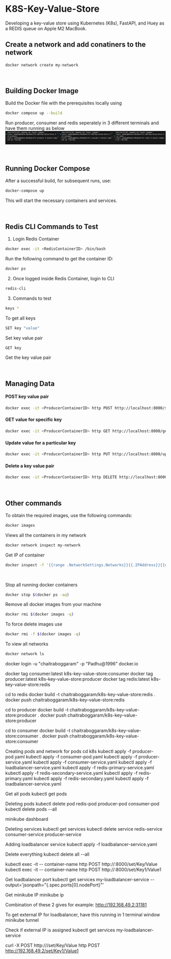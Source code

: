 # K8S-Key-Value-Store

Developing a key-value store using Kubernetes (K8s), FastAPI, and Huey as a REDIS queue on Apple M2 MacBook.

## Create a network and add conatiners to the network

```bash
docker network create my-network
```
</br>

## Building Docker Image

Build the Docker file with the prerequisites locally using

```bash
docker compose up --build
```
Run producer, consumer and redis seperately in 3 different terminals and have them running as below
![Alt text](images/docker-compose.png)

</br>

## Running Docker Compose

After a successful build, for subsequent runs, use:

```bash
docker-compose up
```

This will start the necessary containers and services.

</br>

## Redis CLI Commands to Test
1. Login Redis Container

```bash
docker exec -it <RedisContainerID> /bin/bash
```

Run the following command to get the container ID:
```bash
docker ps
```

2. Once logged inside Redis Container, login to CLI
```bash
redis-cli
```

3. Commands to test
```bash
keys *
```
To get all keys

```bash
SET key "value"
```
Set key value pair

```bash
GET key
```
Get the key value pair

</br>


## Managing Data
#### POST key value pair
```bash
docker exec -it <ProducerContainerID> http POST http://localhost:8000/set/Key/Value
```

#### GET value for specific key
```bash
docker exec -it <ProducerContainerID> http GET http://localhost:8000/get/Key
```

#### Update value for a particular key
```bash
docker exec -it <ProducerContainerID> http PUT http://localhost:8000/update/Key/NewValue
```
#### Delete a key value pair
```bash
docker exec -it <ProducerContainerID> http DELETE http://localhost:8000/delete/Key
```
</br>

## Other commands
To obtain the required images, use the following commands:

```bash
docker images
```

Views all the containers in my network
```bash
docker network inspect my-network
```

Get IP of container
```bash
docker inspect -f '{{range .NetworkSettings.Networks}}{{.IPAddress}}{{end}}' <ContainerID>
```
</br>

Stop all running docker containers
```bash
docker stop $(docker ps -aq)
```

Remove all docker images from your machine
```bash
docker rmi $(docker images -q)
```

To force delete images use
```bash
docker rmi -f $(docker images -q)
```

To view all networks
```bash
docker network ls
```

docker login -u "chaitraboggaram" -p "Padhu@1996" docker.io

docker tag consumer:latest k8s-key-value-store:consumer
docker tag producer:latest k8s-key-value-store:producer
docker tag redis:latest k8s-key-value-store:redis

cd to redis
docker build -t chaitraboggaram/k8s-key-value-store:redis .
docker push chaitraboggaram/k8s-key-value-store:redis

cd to producer
docker build -t chaitraboggaram/k8s-key-value-store:producer .
docker push chaitraboggaram/k8s-key-value-store:producer

cd to consumer
docker build -t chaitraboggaram/k8s-key-value-store:consumer .
docker push chaitraboggaram/k8s-key-value-store:consumer

Creating pods and network for pods
cd k8s
kubectl apply -f producer-pod.yaml
kubectl apply -f consumer-pod.yaml
kubectl apply -f producer-service.yaml
kubectl apply -f consumer-service.yaml
kubectl apply -f loadbalancer-service.yaml
kubectl apply -f redis-primary-service.yaml
kubectl apply -f redis-secondary-service.yaml
kubectl apply -f redis-primary.yaml
kubectl apply -f redis-secondary.yaml
kubectl apply -f loadbalancer-service.yaml

Get all pods
kubectl get pods

Deleting pods
kubectl delete pod redis-pod producer-pod consumer-pod
kubectl delete pods --all

minikube dashboard

Deleting services
kubectl get services
kubectl delete service redis-service consumer-service producer-service

Adding loadbalancer service
kubectl apply -f loadbalancer-service.yaml

Delete everything
kubectl delete all --all

kubectl exec -it <producer-pod-name> -- container-name http POST http://<producer-service-name>:8000/set/Key/Value
kubectl exec -it <pod-name> -- container-name http POST http://<service-name>:8000/set/Key1/Value1

Get loadbalancer port
kubectl get services my-loadbalancer-service --output='jsonpath="{.spec.ports[0].nodePort}"'

Get minikube IP
minikube ip

Combination of these 2 gives for example: http://192.168.49.2:31181

To get external IP for loadbalancer, have this running in 1 terminal window
minikube tunnel

Check if external IP is assigned
kubectl get services my-loadbalancer-service

curl -X POST http://<external-ip>/set/Key/Value
<minikube-ip>
http POST http://192.168.49.2/set/Key1/Value1
